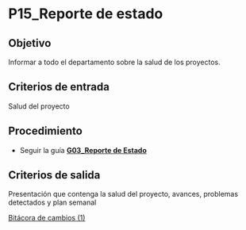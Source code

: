 # P15_Reporte de estado

## **Objetivo**

Informar a todo el departamento sobre la salud de los proyectos.

## **Criterios de entrada**

Salud del proyecto

## **Procedimiento**

- Seguir la guía **[G03_Reporte de Estado](../Gui%CC%81as%20484d71efd4064698ab23f6a2abbf748e/G01_Reporte%20de%20Estado%20e737cc2447ea4cd283d7f7b4f3e4ea29.md)**

## **Criterios de salida**

Presentación que contenga la salud del proyecto, avances, problemas detectados y plan semanal

[Bitácora de cambios (1)](P15_Reporte%20de%20estado%20e9549f04511143c5b3735cd790aa02f9/Bita%CC%81cora%20de%20cambios%20(1)%20cb7632e3fc684f26921cb2adc90f8a79.csv)